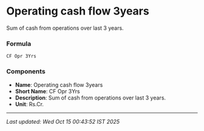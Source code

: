 # Operating cash flow 3years
Sum of cash from operations over last 3 years.

### Formula
```text
CF Opr 3Yrs
```


### Components
- **Name**: Operating cash flow 3years
- **Short Name**: CF Opr 3Yrs
- **Description**: Sum of cash from operations over last 3 years.
- **Unit**: Rs.Cr.

---
*Last updated: Wed Oct 15 00:43:52 IST 2025*
